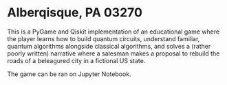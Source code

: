 # Alberqisque, PA 03270

This is a PyGame and Qiskit implementation of an educational game where the player learns how to build quantum circuits, understand familiar, quantum algorithms alongside classical algorithms, and solves a (rather poorly written) narrative where a salesman makes a proposal to rebuild the roads of a beleagured city in a fictional US state.

The game can be ran on Jupyter Notebook.
